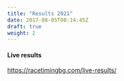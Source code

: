 ```yaml
---
title: "Results 2021"
date: 2017-08-05T08:14:45Z
draft: true
weight: 2
---
```

#### Live results
https://racetimingbg.com/live-results/
